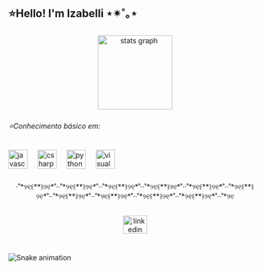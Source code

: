 <h2 align="left">⭐️Hello! I'm Izabelli ⋆✴︎˚｡⋆</h2>

###

<div align="center">
  <img src="https://github-readme-stats.vercel.app/api?username=izaabs&hide_title=false&hide_rank=true&show_icons=true&include_all_commits=true&count_private=true&disable_animations=false&theme=jolly&locale=en&hide_border=false&order=1" height="148" alt="stats graph"  />
</div>

###

<h6 align="left">⭐️Conhecimento básico em:</h6>

###

<div align="left">
  <img src="https://cdn.jsdelivr.net/gh/devicons/devicon/icons/javascript/javascript-original.svg" height="38" alt="javascript logo"  />
  <img width="12" />
  <img src="https://cdn.jsdelivr.net/gh/devicons/devicon/icons/csharp/csharp-original.svg" height="38" alt="csharp logo"  />
  <img width="12" />
  <img src="https://cdn.jsdelivr.net/gh/devicons/devicon/icons/python/python-original.svg" height="38" alt="python logo"  />
  <img width="12" />
  <img src="https://cdn.jsdelivr.net/gh/devicons/devicon/icons/visualstudio/visualstudio-plain.svg" height="38" alt="visualstudio logo"  />
</div>

###

<p align="center">·˚*୨୧꒰**꒱୨୧*˚··˚*୨୧꒰**꒱୨୧*˚··˚*୨୧꒰**꒱୨୧*˚··˚*୨୧꒰**꒱୨୧*˚··˚*୨୧꒰**꒱୨୧*˚··˚*୨୧꒰**꒱୨୧*˚··˚*୨୧꒰**꒱୨୧*˚··˚*୨୧꒰**꒱୨୧*˚··˚*୨୧꒰**꒱୨୧*˚··˚*୨୧꒰**꒱୨୧*˚··˚*୨୧</p>

###

<h2 align="left"></h2>

###

<div align="center">
  <a href="www.linkedin.com/in/izabelliribeiro" target="_blank">
    <img src="https://raw.githubusercontent.com/maurodesouza/profile-readme-generator/master/src/assets/icons/social/linkedin/default.svg" width="48" height="36" alt="linkedin logo"  />
  </a>
</div>

###

<h1 align="left"></h1>

###

<img src="https://raw.githubusercontent.com/izaabs/izaabs/output/snake.svg" alt="Snake animation" />

###
